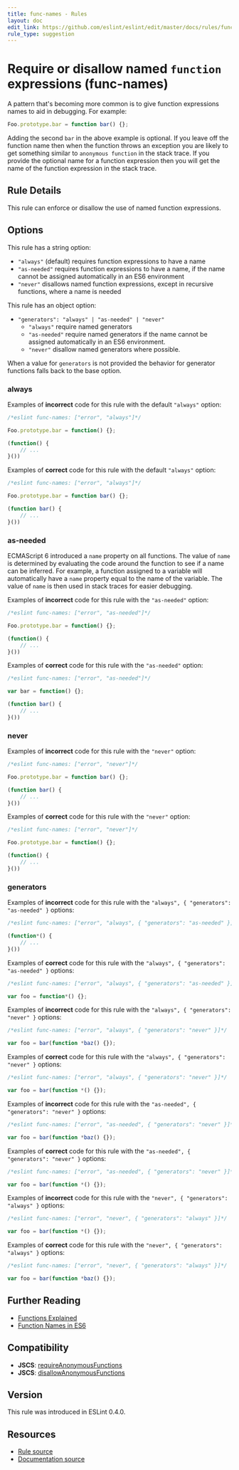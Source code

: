 ```yaml
---
title: func-names - Rules
layout: doc
edit_link: https://github.com/eslint/eslint/edit/master/docs/rules/func-names.md
rule_type: suggestion
---
```

<!-- Note: No pull requests accepted for this file. See README.md in the root directory for details. -->

# Require or disallow named `function` expressions (func-names)

A pattern that's becoming more common is to give function expressions names to aid in debugging. For example:

```js
Foo.prototype.bar = function bar() {};
```

Adding the second `bar` in the above example is optional.  If you leave off the function name then when the function throws an exception you are likely to get something similar to `anonymous function` in the stack trace.  If you provide the optional name for a function expression then you will get the name of the function expression in the stack trace.

## Rule Details

This rule can enforce or disallow the use of named function expressions.

## Options

This rule has a string option:

* `"always"` (default) requires function expressions to have a name
* `"as-needed"` requires function expressions to have a name, if the name cannot be assigned automatically in an ES6 environment
* `"never"` disallows named function expressions, except in recursive functions, where a name is needed

This rule has an object option:

* `"generators": "always" | "as-needed" | "never"`
    * `"always"` require named generators
    * `"as-needed"` require named generators if the name cannot be assigned automatically in an ES6 environment.
    * `"never"` disallow named generators where possible.

When a value for `generators` is not provided the behavior for generator functions falls back to the base option.

### always

Examples of **incorrect** code for this rule with the default `"always"` option:

```js
/*eslint func-names: ["error", "always"]*/

Foo.prototype.bar = function() {};

(function() {
    // ...
}())
```

Examples of **correct** code for this rule with the default `"always"` option:

```js
/*eslint func-names: ["error", "always"]*/

Foo.prototype.bar = function bar() {};

(function bar() {
    // ...
}())
```

### as-needed

ECMAScript 6 introduced a `name` property on all functions. The value of `name` is determined by evaluating the code around the function to see if a name can be inferred. For example, a function assigned to a variable will automatically have a `name` property equal to the name of the variable. The value of `name` is then used in stack traces for easier debugging.

Examples of **incorrect** code for this rule with the `"as-needed"` option:

```js
/*eslint func-names: ["error", "as-needed"]*/

Foo.prototype.bar = function() {};

(function() {
    // ...
}())
```

Examples of **correct** code for this rule with the `"as-needed"` option:

```js
/*eslint func-names: ["error", "as-needed"]*/

var bar = function() {};

(function bar() {
    // ...
}())
```

### never

Examples of **incorrect** code for this rule with the `"never"` option:

```js
/*eslint func-names: ["error", "never"]*/

Foo.prototype.bar = function bar() {};

(function bar() {
    // ...
}())
```

Examples of **correct** code for this rule with the `"never"` option:

```js
/*eslint func-names: ["error", "never"]*/

Foo.prototype.bar = function() {};

(function() {
    // ...
}())
```

### generators

Examples of **incorrect** code for this rule with the `"always", { "generators": "as-needed" }` options:

```js
/*eslint func-names: ["error", "always", { "generators": "as-needed" }]*/

(function*() {
    // ...
}())
```

Examples of **correct** code for this rule with the `"always", { "generators": "as-needed" }` options:

```js
/*eslint func-names: ["error", "always", { "generators": "as-needed" }]*/

var foo = function*() {};
```

Examples of **incorrect** code for this rule with the `"always", { "generators": "never" }` options:

```js
/*eslint func-names: ["error", "always", { "generators": "never" }]*/

var foo = bar(function *baz() {});
```

Examples of **correct** code for this rule with the `"always", { "generators": "never" }` options:

```js
/*eslint func-names: ["error", "always", { "generators": "never" }]*/

var foo = bar(function *() {});
```

Examples of **incorrect** code for this rule with the `"as-needed", { "generators": "never" }` options:

```js
/*eslint func-names: ["error", "as-needed", { "generators": "never" }]*/

var foo = bar(function *baz() {});
```

Examples of **correct** code for this rule with the `"as-needed", { "generators": "never" }` options:

```js
/*eslint func-names: ["error", "as-needed", { "generators": "never" }]*/

var foo = bar(function *() {});
```

Examples of **incorrect** code for this rule with the `"never", { "generators": "always" }` options:

```js
/*eslint func-names: ["error", "never", { "generators": "always" }]*/

var foo = bar(function *() {});
```

Examples of **correct** code for this rule with the `"never", { "generators": "always" }` options:

```js
/*eslint func-names: ["error", "never", { "generators": "always" }]*/

var foo = bar(function *baz() {});
```

## Further Reading

* [Functions Explained](http://markdaggett.com/blog/2013/02/15/functions-explained/)
* [Function Names in ES6](http://2ality.com/2015/09/function-names-es6.html)

## Compatibility

* **JSCS**: [requireAnonymousFunctions](https://jscs-dev.github.io/rule/requireAnonymousFunctions)
* **JSCS**: [disallowAnonymousFunctions](https://jscs-dev.github.io/rule/disallowAnonymousFunctions)

## Version

This rule was introduced in ESLint 0.4.0.

## Resources

* [Rule source](https://github.com/eslint/eslint/tree/master/lib/rules/func-names.js)
* [Documentation source](https://github.com/eslint/eslint/tree/master/docs/rules/func-names.md)
